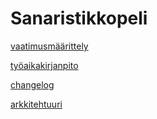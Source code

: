 # Sanaristikkopeli

[vaatimusmäärittely](https://github.com/PaavoAhola/ot-harjoitustyo/blob/master/dokumentaatio/vaatimusmaarittely.md)

[työaikakirjanpito](https://github.com/PaavoAhola/ot-harjoitustyo/blob/master/dokumentaatio/tyoaikakirjanpito.md)

[changelog](https://github.com/PaavoAhola/ot-harjoitustyo/blob/master/dokumentaatio/changelog.md)

[arkkitehtuuri](https://github.com/PaavoAhola/ot-harjoitustyo/blob/master/dokumentaatio/arkkitehtuuri.md)

